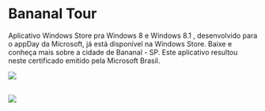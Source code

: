 # Bananal Tour

Aplicativo Windows Store pra Windows 8 e Windows 8.1 , desenvolvido para o appDay da Microsoft, já está disponível na Windows Store.
Baixe e conheça mais sobre a cidade de Bananal - SP. Este aplicativo resultou neste certificado emitido pela Microsoft Brasil.

<img src = "https://media.licdn.com/media-proxy/ext?w=543&h=407&f=&hash=qYYPskIQzb2MDg%2FWVqjlu12DgJQ%3D&ora=1%2CaFBCTXdkRmpGL2lvQUFBPQ%2CxAVta9Er0Vinkhwfjw8177yE41y87UNCVordEGXyD3u0qYrdfyW7e5bdKOaluQsVeX4ckQVnffL6STSwD5G-K4rvLNVw3p60I424ZxUBbFI8lW4">
<br><br>

<a href="http://apps.microsoft.com/windows/app/bananal-tour/913bf92a-99b8-4f89-85f1-c63452ce31b0" target="_blank"><img src="http://compass.xbox.com/assets/a0/9d/a09d2ee1-d05c-4849-a487-f1d2ec76b532.png?n=winstore.png"></a>
